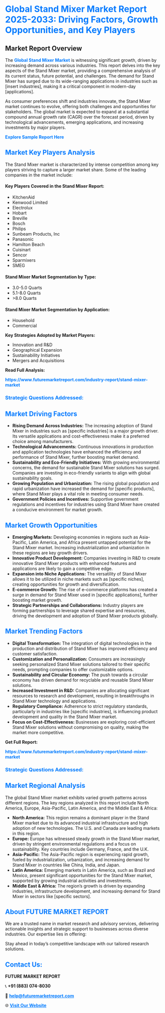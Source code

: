 <h1 style="color: #007BFF;">Global Stand Mixer Market Report 2025-2033: Driving Factors, Growth Opportunities, and Key Players</h1>

<section id="overview">
<h2>Market Report Overview</h2>
<p>The <a href="https://www.futuremarketreport.com/industry-report/stand-mixer-market" style="color: #007BFF; text-decoration: none;"><strong>Global Stand Mixer Market</strong></a> is witnessing significant growth, driven by increasing demand across various industries. This report delves into the key aspects of the Stand Mixer market, providing a comprehensive analysis of its current status, future potential, and challenges. The demand for Stand Mixer has surged due to its wide-ranging applications in industries such as [insert industries], making it a critical component in modern-day [applications].</p>
<p>As consumer preferences shift and industries innovate, the Stand Mixer market continues to evolve, offering both challenges and opportunities for stakeholders. The global market is expected to expand at a substantial compound annual growth rate (CAGR) over the forecast period, driven by technological advancements, emerging applications, and increasing investments by major players.</p>
</section>

<section id="overview">
<p><a href="https://www.futuremarketreport.com/request-sample/reportId=98023" style="color: #007BFF; text-decoration: none;"><strong>Explore Sample Report Here</strong></a></p>
</section>

<section id="key-players">
<h2 style="color: #007BFF;">Market Key Players Analysis</h2>
<p>The Stand Mixer market is characterized by intense competition among key players striving to capture a larger market share. Some of the leading companies in the market include:</p>
<h4>Key Players Covered in the Stand Mixer Report:</h4>
<ul><li>KitchenAid</li><li>Kenwood Limited</li><li>Electrolux</li><li>Hobart</li><li>Breville</li><li>Bosch</li><li>Philips</li><li>Sunbeam Products, Inc</li><li>Panasonic</li><li>Hamilton Beach</li><li>Cuisinart</li><li>Sencor</li><li>Sparmixers</li><li>SMEG</li></ul>
<h4>Stand Mixer Market Segmentation by Type:</h4>
<ul><li>3.0-5.0 Quarts</li><li>5.1-8.0 Quarts</li><li>&gt;8.0 Quarts</li></ul>

<h4>Stand Mixer Market Segmentation by Application:</h4>
<ul><li>Household</li><li>Commercial</li></ul>
<p><strong>Key Strategies Adopted by Market Players:</strong></p>
<ul>
<li>Innovation and R&D</li>
<li>Geographical Expansion</li>
<li>Sustainability Initiatives</li>
<li>Mergers and Acquisitions</li>
</ul>
</section>

<section>
<p><strong>Read Full Analysis: </strong></p><a href="https://www.futuremarketreport.com/industry-report/stand-mixer-market" style="color: #007BFF; text-decoration: none;"><strong>https://www.futuremarketreport.com/industry-report/stand-mixer-market</strong></a>
<h3 style="color: #007BFF;">Strategic Questions Addressed:</h3>
</section>

<section id="driving-factors">
<h2 style="color: #007BFF;">Market Driving Factors</h2>
<ul>
<li><strong>Rising Demand Across Industries:</strong> The increasing adoption of Stand Mixer in industries such as [specific industries] is a major growth driver. Its versatile applications and cost-effectiveness make it a preferred choice among manufacturers.</li>
<li><strong>Technological Advancements:</strong> Continuous innovations in production and application technologies have enhanced the efficiency and performance of Stand Mixer, further boosting market demand.</li>
<li><strong>Sustainability and Eco-Friendly Initiatives:</strong> With growing environmental concerns, the demand for sustainable Stand Mixer solutions has surged. Companies are investing in eco-friendly variants to align with global sustainability goals.</li>
<li><strong>Growing Population and Urbanization:</strong> The rising global population and rapid urbanization have increased the demand for [specific products], where Stand Mixer plays a vital role in meeting consumer needs.</li>
<li><strong>Government Policies and Incentives:</strong> Supportive government regulations and incentives for industries using Stand Mixer have created a conducive environment for market growth.</li>
</ul>
</section>

<section id="growth-opportunities">
<h2 style="color: #007BFF;">Market Growth Opportunities</h2>
<ul>
<li><strong>Emerging Markets:</strong> Developing economies in regions such as Asia-Pacific, Latin America, and Africa present untapped potential for the Stand Mixer market. Increasing industrialization and urbanization in these regions are key growth drivers.</li>
<li><strong>Innovative Product Development:</strong> Companies investing in R&D to create innovative Stand Mixer products with enhanced features and applications are likely to gain a competitive edge.</li>
<li><strong>Expansion into Niche Applications:</strong> The versatility of Stand Mixer allows it to be utilized in niche markets such as [specific niches], creating opportunities for growth and diversification.</li>
<li><strong>E-commerce Growth:</strong> The rise of e-commerce platforms has created a surge in demand for Stand Mixer used in [specific applications], further boosting market growth.</li>
<li><strong>Strategic Partnerships and Collaborations:</strong> Industry players are forming partnerships to leverage shared expertise and resources, driving the development and adoption of Stand Mixer products globally.</li>
</ul>
</section>

<section id="trending-factors">
<h2 style="color: #007BFF;">Market Trending Factors</h2>
<ul>
<li><strong>Digital Transformation:</strong> The integration of digital technologies in the production and distribution of Stand Mixer has improved efficiency and customer satisfaction.</li>
<li><strong>Customization and Personalization:</strong> Consumers are increasingly seeking personalized Stand Mixer solutions tailored to their specific needs, prompting companies to offer customizable options.</li>
<li><strong>Sustainability and Circular Economy:</strong> The push towards a circular economy has driven demand for recyclable and reusable Stand Mixer solutions.</li>
<li><strong>Increased Investment in R&D:</strong> Companies are allocating significant resources to research and development, resulting in breakthroughs in Stand Mixer technology and applications.</li>
<li><strong>Regulatory Compliance:</strong> Adherence to strict regulatory standards, particularly in industries like [specific industries], is influencing product development and quality in the Stand Mixer market.</li>
<li><strong>Focus on Cost-Effectiveness:</strong> Businesses are exploring cost-efficient Stand Mixer solutions without compromising on quality, making the market more competitive.</li>
</ul>
</section>

<section>
<p><strong>Get Full Report: </strong></p><a href="https://www.futuremarketreport.com/industry-report/stand-mixer-market" style="color: #007BFF; text-decoration: none;"><strong>https://www.futuremarketreport.com/industry-report/stand-mixer-market</strong></a>
<h3 style="color: #007BFF;">Strategic Questions Addressed:</h3>
</section>


<section id="regional-analysis">
<h2 style="color: #007BFF;">Market Regional Analysis</h2>
<p>The global Stand Mixer market exhibits varied growth patterns across different regions. The key regions analyzed in this report include North America, Europe, Asia-Pacific, Latin America, and the Middle East & Africa:</p>
<ul>
<li><strong>North America:</strong> This region remains a dominant player in the Stand Mixer market due to its advanced industrial infrastructure and high adoption of new technologies. The U.S. and Canada are leading markets in this region.</li>
<li><strong>Europe:</strong> Europe has witnessed steady growth in the Stand Mixer market, driven by stringent environmental regulations and a focus on sustainability. Key countries include Germany, France, and the U.K.</li>
<li><strong>Asia-Pacific:</strong> The Asia-Pacific region is experiencing rapid growth, fueled by industrialization, urbanization, and increasing demand for Stand Mixer in countries like China, India, and Japan.</li>
<li><strong>Latin America:</strong> Emerging markets in Latin America, such as Brazil and Mexico, present significant opportunities for the Stand Mixer market, supported by growing industrial activities and investments.</li>
<li><strong>Middle East & Africa:</strong> The region’s growth is driven by expanding industries, infrastructure development, and increasing demand for Stand Mixer in sectors like [specific sectors].</li>
</ul>
</section>

<footer>
<h2 style="color: #007BFF;">About FUTURE MARKET REPORT</h2>
<p>We are a trusted name in market research and advisory services, delivering actionable insights and strategic support to businesses across diverse industries. Our expertise lies in offering:</p>

<p>Stay ahead in today’s competitive landscape with our tailored research solutions.</p>

<h2 style="color: #007BFF;">Contact Us:</h2>
<p><strong>FUTURE MARKET REPORT</strong></p>
<p>📞 <strong>+91 (883) 074-8030</strong></p>
<p>📧 <strong><a href="mailto:help@futuremarketreport.com" style="color: #007BFF;">help@futuremarketreport.com</a></strong></p>
<p>🌐 <strong><a href="https://www.futuremarketreport.com/" style="color: #007BFF;">Visit Our Website</a></strong></p>
</footer>